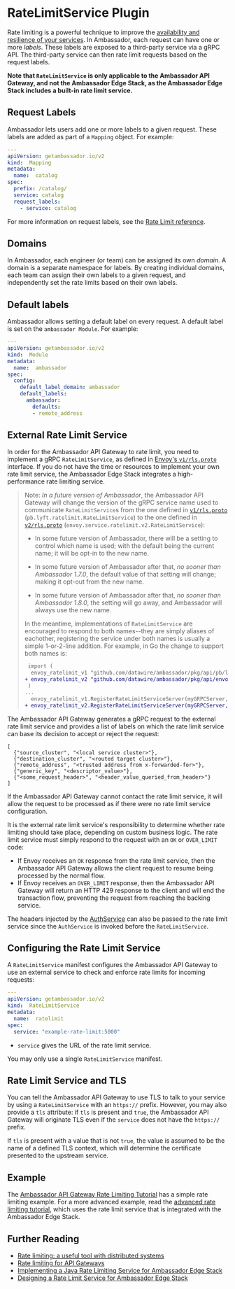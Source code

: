 # RateLimitService Plugin

Rate limiting is a powerful technique to improve the [availability and
resilience of your
services](https://blog.getambassador.io/rate-limiting-a-useful-tool-with-distributed-systems-6be2b1a4f5f4).
In Ambassador, each request can have one or more *labels*.  These labels are
exposed to a third-party service via a gRPC API.  The third-party service can
then rate limit requests based on the request labels.

**Note that `RateLimitService` is only applicable to the Ambassador API Gateway,
and not the Ambassador Edge Stack, as the Ambassador Edge Stack includes a
built-in rate limit service.**

## Request Labels

Ambassador lets users add one or more labels to a given request.  These labels
are added as part of a `Mapping` object.  For example:

```yaml
---
apiVersion: getambassador.io/v2
kind:  Mapping
metadata:
  name:  catalog
spec:
  prefix: /catalog/
  service: catalog
  request_labels:
    - service: catalog
```

For more information on request labels, see the [Rate Limit reference](../../../using/rate-limits/).

## Domains

In Ambassador, each engineer (or team) can be assigned its own *domain*.  A
domain is a separate namespace for labels.  By creating individual domains, each
team can assign their own labels to a given request, and independently set the
rate limits based on their own labels.

## Default labels

Ambassador allows setting a default label on every request.  A default label is
set on the `ambassador Module`.  For example:

```yaml
---
apiVersion: getambassador.io/v2
kind:  Module
metadata:
  name:  ambassador
spec:
  config:
    default_label_domain: ambassador
    default_labels:
      ambassador:
        defaults:
        - remote_address
```

## External Rate Limit Service

In order for the Ambassador API Gateway to rate limit, you need to implement a
gRPC `RateLimitService`, as defined in [Envoy's `v1/rls.proto`][`v1/rls.proto`]
interface.  If you do not have the time or resources to implement your own rate
limit service, the Ambassador Edge Stack integrates a high-performance rate
limiting service.

> Note: *In a future version of Ambassador*, the Ambassador API Gateway will
> change the version of the gRPC service name used to communicate
> `RateLimitService`s from the one defined in [`v1/rls.proto`][]
> (`pb.lyft.ratelimit.RateLimitService`) to the one defined in
> [`v2/rls.proto`][] (`envoy.service.ratelimit.v2.RateLimitService`):
>
> - In some future version of Ambassador, there will be a setting to control
>   which name is used; with the default being the current name; it will be
>   opt-in to the new name.
>
> - In some future version of Ambassador after that, *no sooner than Ambassador
>   1.7.0*, the default value of that setting will change; making it opt-out
>   from the new name.
>
> - In some future version of Ambassador after that, *no sooner than Ambassador
>   1.8.0*, the setting will go away, and Ambassador will always use the new
>   name.
>
> In the meantime, implementations of `RateLimitService` are encouraged to
> respond to both names--they are simply aliases of eachother, registering the
> service under both names is usually a simple 1-or-2-line addition.  For
> example, in Go the change to support both names is:
>
> ```diff
>  import (
>  	envoy_ratelimit_v1 "github.com/datawire/ambassador/pkg/api/pb/lyft/ratelimit"
> +	envoy_ratelimit_v2 "github.com/datawire/ambassador/pkg/api/envoy/service/ratelimit/v2"
>  )
> ...
>  	envoy_ratelimit_v1.RegisterRateLimitServiceServer(myGRPCServer, myRateLimitImplementation)
> +	envoy_ratelimit_v2.RegisterRateLimitServiceServer(myGRPCServer, myRateLimitImplementation)
> ```

[`v1/rls.proto`]: https://github.com/datawire/ambassador/tree/master/api/pb/lyft/ratelimit/rls.proto
[`v2/rls.proto`]: https://github.com/datawire/ambassador/tree/master/api/envoy/service/ratelimit/v2/rls.proto

The Ambassador API Gateway generates a gRPC request to the external rate limit
service and provides a list of labels on which the rate limit service can base
its decision to accept or reject the request:

```
[
  {"source_cluster", "<local service cluster>"},
  {"destination_cluster", "<routed target cluster>"},
  {"remote_address", "<trusted address from x-forwarded-for>"},
  {"generic_key", "<descriptor_value>"},
  {"<some_request_header>", "<header_value_queried_from_header>"}
]
```

If the Ambassador API Gateway cannot contact the rate limit service, it will
allow the request to be processed as if there were no rate limit service
configuration.

It is the external rate limit service's responsibility to determine whether rate
limiting should take place, depending on custom business logic.  The rate limit
service must simply respond to the request with an `OK` or `OVER_LIMIT` code:

* If Envoy receives an `OK` response from the rate limit service, then the
  Ambassador API Gateway allows the client request to resume being processed by
  the normal flow.
* If Envoy receives an `OVER_LIMIT` response, then the Ambassador API Gateway
  will return an HTTP 429 response to the client and will end the transaction
  flow, preventing the request from reaching the backing service.

The headers injected by the [AuthService](../auth-service) can also be passed to
the rate limit service since the `AuthService` is invoked before the
`RateLimitService`.

## Configuring the Rate Limit Service

A `RateLimitService` manifest configures the Ambassador API Gateway to use an
external service to check and enforce rate limits for incoming requests:

```yaml
---
apiVersion: getambassador.io/v2
kind:  RateLimitService
metadata:
  name:  ratelimit
spec:
  service: "example-rate-limit:5000"
```

- `service` gives the URL of the rate limit service.

You may only use a single `RateLimitService` manifest.

## Rate Limit Service and TLS

You can tell the Ambassador API Gateway to use TLS to talk to your service by
using a `RateLimitService` with an `https://` prefix.  However, you may also
provide a `tls` attribute: if `tls` is present and `true`, the Ambassador API
Gateway will originate TLS even if the `service` does not have the `https://`
prefix.

If `tls` is present with a value that is not `true`, the value is assumed to be the name of a defined TLS context, which will determine the certificate presented to the upstream service.

## Example

The [Ambassador API Gateway Rate Limiting
Tutorial](../../../../howtos/rate-limiting-tutorial) has a simple rate limiting
example.  For a more advanced example, read the [advanced rate limiting
tutorial](../../../../howtos/advanced-rate-limiting), which uses the rate limit
service that is integrated with the Ambassador Edge Stack.

## Further Reading

* [Rate limiting: a useful tool with distributed systems](https://blog.getambassador.io/rate-limiting-a-useful-tool-with-distributed-systems-6be2b1a4f5f4)
* [Rate limiting for API Gateways](https://blog.getambassador.io/rate-limiting-for-api-gateways-892310a2da02)
* [Implementing a Java Rate Limiting Service for Ambassador Edge Stack](https://blog.getambassador.io/implementing-a-java-rate-limiting-service-for-the-ambassador-api-gateway-e09d542455da)
* [Designing a Rate Limit Service for Ambassador Edge Stack](https://blog.getambassador.io/designing-a-rate-limiting-service-for-ambassador-f460e9fabedb)
